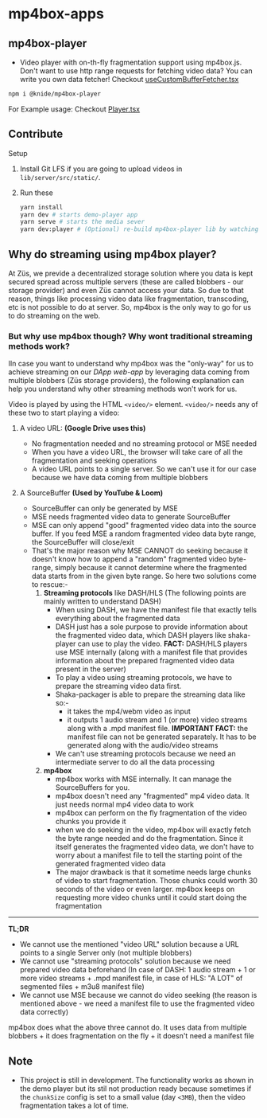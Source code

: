 # mp4box-apps

## mp4box-player

- Video player with on-th-fly fragmentation support using mp4box.js. Don't want to use http range requests for fetching video data? You can write you own data fetcher! Checkout [useCustomBufferFetcher.tsx](./demo-player/src/Player/useCustomBufferFetcher.tsx)

```bash
npm i @knide/mp4box-player
```

For Example usage: Checkout [Player.tsx](./demo-player/src/Player/Player.tsx)

## Contribute

Setup

1. Install Git LFS if you are going to upload videos in `lib/server/src/static/`.
2. Run these

    ```bash
    yarn install
    yarn dev # starts demo-player app
    yarn serve # starts the media sever
    yarn dev:player # (Optional) re-build mp4box-player lib by watching for changes
    ```

## Why do streaming using mp4box player?
At Züs, we previde a decentralized storage solution where you data is kept secured spread across multiple servers (these are called blobbers - our storage provider) and even Züs cannot access your data. So due to that reason, things like processing video data like fragmentation, transcoding, etc is not possible to do at server. So, mp4box is the only way to go for us to do streaming on the web.

### But why use mp4box though? Why wont traditional streaming methods work?

IIn case you want to understand why mp4box was the "only-way" for us to achieve streaming on our *DApp web-app* by leveraging data coming from multiple blobbers (Züs storage providers), the following explanation can help you understand why other streaming methods won't work for us.

Video is played by using the HTML `<video/>` element. `<video/>` needs any of these two to start playing a video:

1. A video URL: **(Google Drive uses this)**
	 -  No fragmentation needed and no streaming protocol or MSE needed
	 -  When you have a video URL, the browser will take care of all the fragmentation and seeking operations
	 - A video URL points to a single server. So we can't use it for our case because we have data coming from multiple blobbers

2. A SourceBuffer **(Used by YouTube & Loom)**
	- SourceBuffer can only be generated by MSE
	- MSE needs fragmented video data to generate SourceBuffer
	- MSE can only append "good" fragmented video data into the source buffer. If you feed MSE a random fragmented video data byte range, the SourceBuffer will close/exit
	- That's the major reason why MSE CANNOT do seeking because it doesn't know how to append a "random" fragmented video byte-range, simply because it cannot determine where the fragmented data starts from in the given byte range. So here two solutions come to rescue:-
		1. **Streaming protocols** like DASH/HLS (The following points are mainly written to understand DASH)
			- When using DASH, we have the manifest file that exactly tells everything about the fragmented data
			- DASH just has a sole purpose to provide information about the fragmented video data, which DASH players like shaka-player can use to play the video. **FACT:** DASH/HLS players use MSE internally (along with a manifest file that provides information about the prepared fragmented video data present in the server)
			- To play a video using streaming protocols, we have to prepare the streaming video data first.
			- Shaka-packager is able to prepare the streaming data like so:-
				- it takes the mp4/webm video as input
				- it outputs 1 audio stream and 1 (or more) video streams along with a .mpd manifest file. **IMPORTANT FACT:** the manifest file can not be generated separately. It has to be generated along with the audio/video streams
			- We can't use streaming protocols because we need an intermediate server to do all the data processing
		2. **mp4box**
			- mp4box works with MSE internally. It can manage the SourceBuffers for you.
			- mp4box doesn't need any "fragmented" mp4 video data. It just needs normal mp4 video data to work
			- mp4box can perform on the fly fragmentation of the video chunks you provide it
			- when we do seeking in the video, mp4box will exactly fetch the byte range needed and do the fragmentation. Since it itself generates the fragmented video data, we don't have to worry about a manifest file to tell the starting point of the generated fragmented video data
			- The major drawback is that it sometime needs large chunks of video to start fragmentation. Those chunks could worth 30 seconds of the video or even larger. mp4box keeps on requesting more video chunks until it could start doing the fragmentation

---------------
**TL;DR**
- We cannot use the mentioned "video URL" solution because a URL points to a single Server only (not multiple blobbers)
- We cannot use "streaming protocols" solution because we need prepared video data beforehand (In case of DASH: 1 audio stream + 1 or more video streams + .mpd manifest file, in case of HLS: "A LOT" of segmented files + m3u8 manifest file)
- We cannot use MSE because we cannot do video seeking (the reason is mentioned above - we need a manifest file to use the fragmented video data correctly)

mp4box does what the above three cannot do. It uses data from multiple blobbers + it does fragmentation on the fly + it doesn't need a manifest file

## Note

- This project is still in development. The functionality works as shown in the demo player but its stil not production ready because sometimes if the `chunkSize` config is set to a small value (day `<3MB`), then the video fragmentation takes a lot of time.
